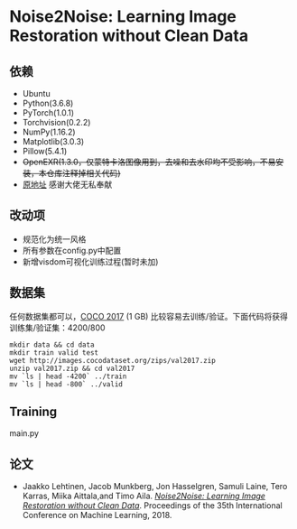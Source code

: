 # Noise2Noise: Learning Image Restoration without Clean Data

## 依赖

* Ubuntu
* Python(3.6.8)
* PyTorch(1.0.1)
* Torchvision(0.2.2)
* NumPy(1.16.2)
* Matplotlib(3.0.3)
* Pillow(5.4.1)
* ~~OpenEXR(1.3.0，仅蒙特卡洛图像用到，去噪和去水印均不受影响，不易安装，本仓库注释掉相关代码)~~
* [原地址](https://github.com/joeylitalien/noise2noise-pytorch) 感谢大佬无私奉献
## 改动项

- 规范化为统一风格
- 所有参数在config.py中配置
- 新增visdom可视化训练过程(暂时未加)



## 数据集

任何数据集都可以，[COCO 2017](http://cocodataset.org/#download) (1 GB) 比较容易去训练/验证。下面代码将获得训练集/验证集：4200/800 
```
mkdir data && cd data
mkdir train valid test
wget http://images.cocodataset.org/zips/val2017.zip
unzip val2017.zip && cd val2017
mv `ls | head -4200` ../train
mv `ls | head -800` ../valid
```

## Training
main.py

## 论文
* Jaakko Lehtinen, Jacob Munkberg, Jon Hasselgren, Samuli Laine, Tero Karras, Miika Aittala,and Timo Aila. [*Noise2Noise: Learning Image Restoration without Clean Data*](https://research.nvidia.com/publication/2018-07_Noise2Noise%3A-Learning-Image). Proceedings of the 35th International Conference on Machine Learning, 2018.
